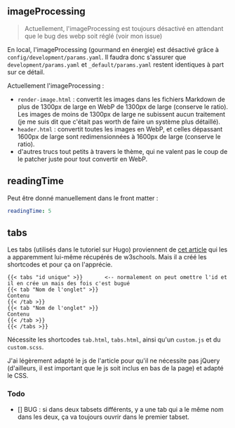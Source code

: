 ## imageProcessing

> Actuellement, l'imageProcessing est toujours désactivé en attendant que le bug des webp soit réglé (voir mon issue)

En local, l'imageProcessing (gourmand en énergie) est désactivé grâce à `config/development/params.yaml`. Il faudra donc s'assurer que `development/params.yaml` et `_default/params.yaml` restent identiques à part sur ce détail.

Actuellement l'imageProcessing :

- `render-image.html` : convertit les images dans les fichiers Markdown de plus de 1300px de large en WebP de 1300px de large (conserve le ratio). Les images de moins de 1300px de large ne subissent aucun traitement (je me suis dit que c'était pas worth de faire un système plus détaillé).
- `header.html` : convertit toutes les images en WebP, et celles dépassant 1600px de large sont redimensionnées à 1600px de large (conserve le ratio).
- d'autres trucs tout petits à travers le thème, qui ne valent pas le coup de le patcher juste pour tout convertir en WebP.

## readingTime

Peut être donné manuellement dans le front matter :

```yaml
readingTime: 5
```

## tabs

Les tabs (utilisés dans le tutoriel sur Hugo) proviennent de [cet article](https://blog.jverkamp.com/2021/01/27/a-tabbed-view-for-hugo/) qui les a apparemment lui-même récupérés de w3schools. Mais il a créé les shortcodes et pour ça on l'apprécie.

```
{{< tabs "id unique" >}}       <-- normalement on peut omettre l'id et il en crée un mais des fois c'est bugué
{{< tab "Nom de l'onglet" >}}
Contenu
{{< /tab >}}
{{< tab "Nom de l'onglet" >}}
Contenu
{{< /tab >}}
{{< /tabs >}}
```

Nécessite les shortcodes `tab.html`, `tabs.html`, ainsi qu'un `custom.js` et du `custom.scss`.

J'ai légèrement adapté le js de l'article pour qu'il ne nécessite pas jQuery (d'ailleurs, il est important que le js soit inclus en bas de la page) et adapté le CSS.

### Todo

- [] BUG : si dans deux tabsets différents, y a une tab qui a le même nom dans les deux, ça va toujours ouvrir dans le premier tabset.
